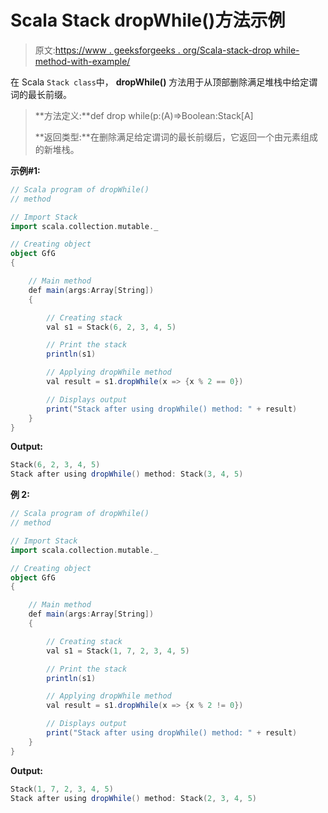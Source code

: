 # Scala Stack dropWhile()方法示例

> 原文:[https://www . geeksforgeeks . org/Scala-stack-drop while-method-with-example/](https://www.geeksforgeeks.org/scala-stack-dropwhile-method-with-example/)

在 Scala `Stack class`中， **dropWhile()** 方法用于从顶部删除满足堆栈中给定谓词的最长前缀。

> **方法定义:**def drop while(p:(A)=>Boolean:Stack[A]
> 
> **返回类型:**在删除满足给定谓词的最长前缀后，它返回一个由元素组成的新堆栈。

**示例#1:**

```scala
// Scala program of dropWhile() 
// method 

// Import Stack 
import scala.collection.mutable._

// Creating object 
object GfG 
{ 

    // Main method 
    def main(args:Array[String]) 
    { 

        // Creating stack  
        val s1 = Stack(6, 2, 3, 4, 5)  

        // Print the stack 
        println(s1)  

        // Applying dropWhile method  
        val result = s1.dropWhile(x => {x % 2 == 0}) 

        // Displays output  
        print("Stack after using dropWhile() method: " + result)
    } 
} 
```

**Output:**

```scala
Stack(6, 2, 3, 4, 5)
Stack after using dropWhile() method: Stack(3, 4, 5)

```

**例 2:**

```scala
// Scala program of dropWhile() 
// method 

// Import Stack 
import scala.collection.mutable._

// Creating object 
object GfG 
{ 

    // Main method 
    def main(args:Array[String]) 
    { 

        // Creating stack  
        val s1 = Stack(1, 7, 2, 3, 4, 5)  

        // Print the stack 
        println(s1)  

        // Applying dropWhile method  
        val result = s1.dropWhile(x => {x % 2 != 0}) 

        // Displays output  
        print("Stack after using dropWhile() method: " + result)
    } 
} 
```

**Output:**

```scala
Stack(1, 7, 2, 3, 4, 5)
Stack after using dropWhile() method: Stack(2, 3, 4, 5)

```